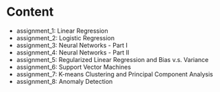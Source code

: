 # Content

* assignment_1: Linear Regression
* assignment_2: Logistic Regression
* assignment_3: Neural Networks - Part I
* assignment_4: Neural Networks - Part II
* assignment_5: Regularized Linear Regression and Bias v.s. Variance
* assignment_6: Support Vector Machines
* assignment_7: K-means Clustering and Principal Component Analysis
* assignment_8: Anomaly Detection
